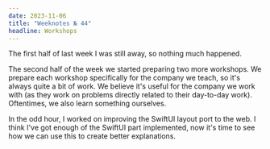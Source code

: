 ```yaml
---
date: 2023-11-06
title: "Weeknotes № 44"
headline: Workshops
---
```


The first half of last week I was still away, so nothing much happened.

The second half of the week we started preparing two more workshops. We prepare each workshop specifically for the company we teach, so it's always quite a bit of work. We believe it's useful for the company we work with (as they work on problems directly related to their day-to-day work). Oftentimes, we also learn something ourselves.

In the odd hour, I worked on improving the SwiftUI layout port to the web. I think I've got enough of the SwiftUI part implemented, now it's time to see how we can use this to create better explanations.
